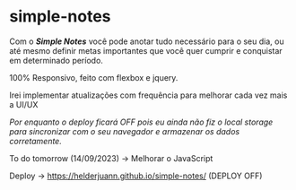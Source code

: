 # simple-notes

Com o *<b>Simple Notes</b>* você pode anotar tudo necessário para o seu dia, ou até mesmo definir metas importantes que você quer cumprir e conquistar em determinado período.

100% Responsivo, feito com flexbox e jquery.

Irei implementar atualizações com frequência para melhorar cada vez mais a UI/UX

*Por enquanto o deploy ficará OFF pois eu ainda não fiz o local storage para sincronizar com o seu navegador e armazenar os dados corretamente.*

To do tomorrow (14/09/2023) -> Melhorar o JavaScript

Deploy -> https://helderjuann.github.io/simple-notes/ (DEPLOY OFF)
